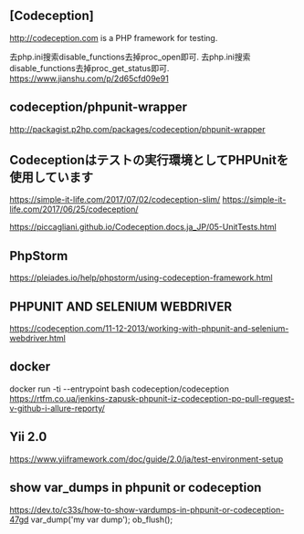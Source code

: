 ## [Codeception]
http://codeception.com
is a PHP framework for testing. 

去php.ini搜索disable_functions去掉proc_open即可.
去php.ini搜索disable_functions去掉proc_get_status即可.
https://www.jianshu.com/p/2d65cfd09e91

## codeception/phpunit-wrapper
http://packagist.p2hp.com/packages/codeception/phpunit-wrapper

## Codeceptionはテストの実行環境としてPHPUnitを使用しています
https://simple-it-life.com/2017/07/02/codeception-slim/
https://simple-it-life.com/2017/06/25/codeception/

https://piccagliani.github.io/Codeception.docs.ja_JP/05-UnitTests.html


## PhpStorm
https://pleiades.io/help/phpstorm/using-codeception-framework.html


## PHPUNIT AND SELENIUM WEBDRIVER
https://codeception.com/11-12-2013/working-with-phpunit-and-selenium-webdriver.html

## docker 
docker run -ti --entrypoint bash codeception/codeception
https://rtfm.co.ua/jenkins-zapusk-phpunit-iz-codeception-po-pull-reguest-v-github-i-allure-reporty/


## Yii 2.0
https://www.yiiframework.com/doc/guide/2.0/ja/test-environment-setup


## show var_dumps in phpunit or codeception
https://dev.to/c33s/how-to-show-vardumps-in-phpunit-or-codeception-47gd
 var_dump('my var dump');
    ob_flush();
